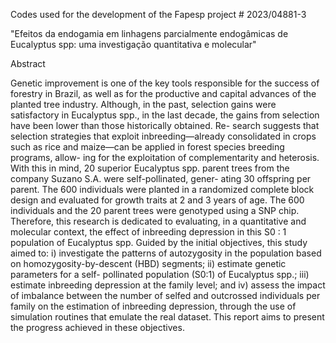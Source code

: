 Codes used for the development of the Fapesp project # 2023/04881-3

"Efeitos da endogamia em linhagens parcialmente endogâmicas de
Eucalyptus spp: uma investigação quantitativa e molecular"

Abstract

Genetic improvement is one of the key tools responsible for the success of forestry in
Brazil, as well as for the productive and capital advances of the planted tree industry.
Although, in the past, selection gains were satisfactory in Eucalyptus spp., in the last
decade, the gains from selection have been lower than those historically obtained. Re-
search suggests that selection strategies that exploit inbreeding—already consolidated in
crops such as rice and maize—can be applied in forest species breeding programs, allow-
ing for the exploitation of complementarity and heterosis. With this in mind, 20 superior
Eucalyptus spp. parent trees from the company Suzano S.A. were self-pollinated, gener-
ating 30 offspring per parent. The 600 individuals were planted in a randomized complete
block design and evaluated for growth traits at 2 and 3 years of age. The 600 individuals
and the 20 parent trees were genotyped using a SNP chip. Therefore, this research is
dedicated to evaluating, in a quantitative and molecular context, the effect of inbreeding
depression in this S0 : 1 population of Eucalyptus spp. Guided by the initial objectives,
this study aimed to: i) investigate the patterns of autozygosity in the population based
on homozygosity-by-descent (HBD) segments; ii) estimate genetic parameters for a self-
pollinated population (S0:1) of Eucalyptus spp.; iii) estimate inbreeding depression at the
family level; and iv) assess the impact of imbalance between the number of selfed and
outcrossed individuals per family on the estimation of inbreeding depression, through the
use of simulation routines that emulate the real dataset. This report aims to present the
progress achieved in these objectives.
